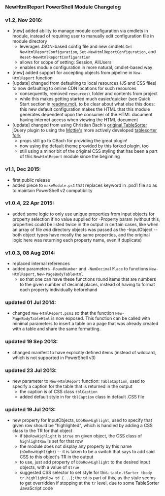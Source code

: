 ### NewHtmlReport PowerShell Module Changelog
### v1.2, Nov 2016:
- \[new] added ability to manage module configuration via cmdlets in module, instead of requiring user to manually edit configuration file in module directory
	- leverages JSON-based config file and new cmdlets `Get-NewHtmlReportConfiguration`, `Set-NewHtmlReportConfiguration`, and `Reset-NewHtmlReportConfiguration`
	- allows for scope of setting:  Session, AllUsers
	- enables module configuration in more natural, cmdlet-based way
- \[new] added support for accepting objects from pipeline in `New-HtmlReport` function
- \[update] changed from defaulting to local resources (JS and CSS files) to now defaulting to online CDN locations for such resources
	- consequently, removed `resources\` folder and contents from project
	- while this makes getting started much easier/quicker (see Quick Start section in [readme.md](./readme.md)), to be clear about what else this does:  this new default configuration makes the HTML that this module generates dependent upon the consumer of the HTML document having internet access when viewing the HTML document
- \[update] changed from using Christian Bach's [original TableSorter](http://tablesorter.com/) jQuery plugin to using the [Mottie's](https://github.com/Mottie) more actively developed [tablesorter fork](https://github.com/Mottie/tablesorter)
	- props still go to CBach for providing the great plugin!
	- now using the default theme provided by this forked plugin, too
	- still using a minor bit of the original CSS styling that has been a part of this `NewHtmlReport` module since the beginning

### v1.1, Dec 2015:
- first public release
- added piece to `makeModule.ps1` that replaces keyword in .psd1 file so as to maintain PowerShell v2 compatibility

### v1.0.4, 22 Apr 2015:
- added some logic to only use unique properties from input objects for property selection if no value supplied for -Property param (without this, properties could be listed twice in the output in certain cases, like when an array of file _and_ directory objects was passed as the -InputObject -- both object types have mostly the same properties, and the original logic here was returning each property name, even if duplicate)

### v1.0.3, 08 Aug 2014:
- replaced internal references
- added parameters `-RoundNumber` and `-NumDecimalPlace` to functions `New-HtmlReport`, `New-PageBodyTableHtml`
	- so that one can have these functions round items that are numbers to the given number of decimal places, instead of having to format each property individually beforehand

### updated 01 Jul 2014:
- changed `New-HtmlReport.psm1` so that the function `New-PageBodyTableHtml` is now exposed.  This function can be called with minimal parameters to insert a table on a page that was already created with a table and share the same formatting.

### updated 19 Sep 2013:
- changed manifest to have explicitly defined items (instead of wildcard, which is not supported in PowerShell v3)

### updated 23 Jul 2013:
- new parameter to `New-HtmlReport` function:  `TableCaption`, used to specify a caption for the table that is returned in the output
	- the caption is of CSS class `tblCaption`
	- added default style in for `tblCaption` class in default .CSS file

### updated 19 Jul 2013:
- new property for InputObjects, `bDoRowHighlight`, used to specify that given row should be "highlighted", which is handled by adding a CSS class to the TR for that object
	- if `bDoRowHighlight` is `$true` on given object, the CSS class of `highlightRow` is set for that row
	- the module does not display any property by this name (`bDoRowHighlight`) -- it is taken to be a switch that says to add said CSS to this object's TR in the output
	- to use, just add property of `bDoRowHighlight` to the desired input objects, with a value of `$true`
	- suggested CSS selector to set style for this:  `table.tSorter tbody tr.highlightRow td {...}`; the `td` is part of this, as the style seems to get overridden if stopping at the `tr` level, due to some TableSorter JavaScript code
